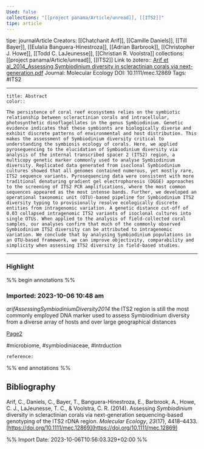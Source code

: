```yaml
---
Used: false
collections: "[[project panama/Article/unread]], [[ITS2]]"
tipe: article
---
```

tipe: journalArticle
Creators: [[Chatchanit Arif]], [[Camille Daniels]], [[Till Bayer]], [[Eulalia Banguera-Hinestroza]], [[Adrian Barbrook]], [[Christopher J. Howe]], [[Todd C. LaJeunesse]], [[Christian R. Voolstra]]
collections: [[project panama/Article/unread]], [[ITS2]]
Link to zotero:: [Arif et al_2014_Assessing Symbiodinium diversity in scleractinian corals via next-generation.pdf](zotero://select/library/items/2EMNBX6W)
Journal: Molecular Ecology
DOI: 10.1111/mec.12869
Tags: #ITS2

---
```ad-note
title: Abstract
color:: 

The persistence of coral reef ecosystems relies on the symbiotic relationship between scleractinian corals and intracellular, photosynthetic dinoflagellates in the genus Symbiodinium. Genetic evidence indicates that these symbionts are biologically diverse and exhibit discrete patterns of environmental and host distribution. This makes the assessment of Symbiodinium diversity critical to understanding the symbiosis ecology of corals. Here, we applied pyrosequencing to the elucidation of Symbiodinium diversity via analysis of the internal transcribed spacer 2 (ITS2) region, a multicopy genetic marker commonly used to analyse Symbiodinium diversity. Replicated data generated from isoclonal Symbiodinium cultures showed that all genomes contained numerous, yet mostly rare, ITS2 sequence variants. Pyrosequencing data were consistent with more traditional denaturing gradient gel electrophoresis (DGGE) approaches to the screening of ITS2 PCR amplifications, where the most common sequences appeared as the most intense bands. Further, we developed an operational taxonomic unit (OTU)-based pipeline for Symbiodinium ITS2 diversity typing to provisionally resolve ecologically discrete entities from intragenomic variation. A genetic distance cut-off of 0.03 collapsed intragenomic ITS2 variants of isoclonal cultures into single OTUs. When applied to the analysis of field-collected coral samples, our analyses confirm that much of the commonly observed Symbiodinium ITS2 diversity can be attributed to intragenomic variation. We conclude that by analysing Symbiodinium populations in an OTU-based framework, we can improve objectivity, comparability and simplicity when assessing ITS2 diversity in field-based studies.

```

---
### Highlight

%% begin annotations %%



### Imported: 2023-10-06 10:48 am

*arifAssessingSymbiodiniumDiversity2014*
	the ITS2 region is still the most commonly employed DNA marker used to assess Symbiodinium diversity from a diverse array of hosts and over large geographical distances 
	
[Page2](zotero://open-pdf/library/items/2EMNBX6W?page=2&a=GU7K5B7T)
	
	
#microbiome, #symbiodiniaceae, #Intrduction
	
	
	reference:


%% end annotations %%

## Bibliography

Arif, C., Daniels, C., Bayer, T., Banguera-Hinestroza, E., Barbrook, A., Howe, C. J., LaJeunesse, T. C., & Voolstra, C. R. (2014). Assessing _Symbiodinium_ diversity in scleractinian corals via next-generation sequencing-based genotyping of the ITS2 rDNA region. _Molecular Ecology_, _23_(17), 4418–4433. [https://doi.org/10.1111/mec.12869](https://doi.org/10.1111/mec.12869)

%% Import Date: 2023-10-06T10:56:03.329+02:00 %%
